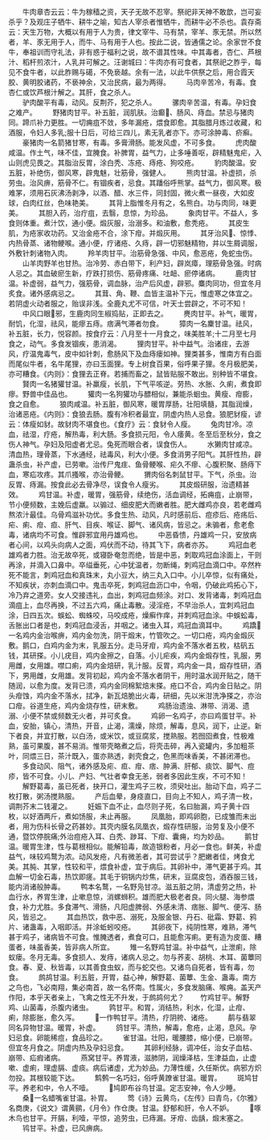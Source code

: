 <!-- { "loadSidebar": true } -->
　　牛肉章杏云云：牛为稼穑之资，天子无故不忍宰。祭祀非天神不敢歆，岂可妄杀乎？及观庄子牺牛、耕牛之喻，知古人宰杀者惟牺牛，而耕牛必不杀也。袁存斋云：天生万物，大概以有用于人为贵，律文宰牛、马有禁，宰羊、豕无禁。所以然者，羊、豕无用于人，而牛、马有用于人也。按此二说，皆通儒之论。余家世不食牛，奉祖训而守礼法，非有惑于福利之说，故不谱其性味。中其毒者，杏仁、芦根汁、稻杆煎浓汁，人乳并可解之。汪谢城曰：牛肉亦有可食者，其祭祀之胙乎，每见不食牛者，以此胙赐与礍，不免亵越。余有一法，以此牛供祭之后，用合霞天胶、黄明胶诸药，不亵神余，又治民病，最为两得。
　　马肉辛苦冷，有毒。食杏仁或饮芦根汁解之。其肝，食之杀人。	
　　驴肉酸平有毒，动风。反荆芥，犯之杀人。
　　骡肉辛苦温，有毒。孕妇食之难产。
　　野猪肉甘平。补五脏，润肌肤。治癫􎘼、肠风、痔血。禁忌与猪肉同。蹄爪补力更胜。一切痈疽不敛，多年漏疮，煨食即愈。其脂腊月炼过收藏，和酒服，令妇人多乳;服十日后，可给三四儿，素无乳者亦下。亦可涂肿毒、疥癣。
　　豪猪肉一名箭猪甘寒，有毒。多膏滑肠。能发风虚，不可多食。
　　虎肉酸咸温。作土气，味不佳，宜腌食。补脾胃，益气力，止多唾善呕，辟精魅鬼疟，入山则虎见畏之。其脂治反胃，涂白秃、冻疮、痔疮、狗咬疮。
　　豹肉酸温。安五脏，补绝伤，御风寒，辟鬼魅，壮筋骨，强健人。
　　熊肉甘温。补虚损，杀劳虫。治风痹，筋骨不仁。有锢疾者，忌食。其蹯俗呼熊掌。益气力，御风寒。极难罞，须用石灰沸汤剥净，以酒、醋、水三件，同封固，微火煮一昼夜，大如皮球，白肉红丝，色味艳美。
　　其背上脂惟冬月有之，名熊白。功与肉同，味更美。
　　其胆入药，治疔疽，去翳，息惊，为珍品。
　　象肉甘平。不益人，多食则体重。煮汁饮，通小便。煅灰服，治溺多。和油敷，愈秃疮。
　　其皮生肌，为疮家收功药。又治金疮不合，涂下疳。并煅灰用。
　　其牙治风􎘼、惊悸、内热骨蒸、诸物鲠喉。通小便，疗诸疮、久痔，辟一切邪魅精物，并以生屑调服，外敷针刺诸物入肉。
　　羚羊肉甘平。治筋骨急强、中风，愈恶疮，免蛇虫伤。
　　山羊肉野羊也甘热。治冷劳、赤白带下，利产妇，辟岚瘴，理筋骨急强。时病人忌之。其血破瘀生新，疗跌打损伤、筋骨疼痛、吐衄、瘀停诸病。
　　鹿肉甘温。补虚弱，益气力，强筋骨，调血脉，治产后风虚，辟邪。麋肉同功，但宜冬月炙食。诸外感病忌之。
　　其茸、角、鞭、血皆主温补下元，惟虚寒之体宜之。若阴虚火动者服之，贻误非浅。全鹿丸尤不可信，叶天士尝辟之，不可不知！
　　中风口眼􌈳邪，生鹿肉同生椒捣贴，正即去之。
　　麂肉甘平。补气，暖胃，耐饥，化湿，祛风，能瘳五痔。痞满气滞者勿食。
　　獐肉一名麇甘温。祛风，补五脏，长力，悦容颜。按食疗云：八月至十一月食之，味美胜羊;十二月至七月食之，动气。多食发锢疾，患消渴。
　　狸肉甘平。补中益气。治诸疰，去游风，疗温鬼毒气，皮中如针刺，愈肠风下及血痔瘘如神。狸类甚多，惟南方有白面而尾似牛者，名牛尾狸，亦曰玉面狸。专上树食百果，俗呼果子狸。冬月极肥美，亦可糟食。《内则》：食狸去正脊。若捕而畜之，鼠皆贴服不敢出。别种皆不堪食。
　　賢肉一名猪獾甘温。补羸瘦，长肌，下气平咳逆。劳热、水胀、久痢，煮食即瘳。野兽中佳品也。
　　獾肉一名狗獾功与醥相似，兼能杀蛔虫。黄瘦、疳膨，食之自愈。
　　狼肉咸温。补五脏，御风寒，暖胃厚肠，壮阳填髓，其脂润燥，治诸恶疮。《内则》：食狼去肠。腹有冷积者最宜，阴虚内热人忌食。狼肥豺瘦，谚云：体瘦如豺。故豺肉不堪食也。《食疗》云：食豺令人瘦。
　　兔肉甘冷。凉血，祛湿，疗疮，解热毒，利大肠。多食损元阳，令人痿黄。冬至后至秋分，食之伤人神气。孕妇及阳虚者尤忌。兔死而眼合者，误食伤人。
　　水獭肉甘咸凉。清血热，理骨蒸，下水通经，祛毒风，利大小便。多食消男子阳气。其肝性热，辟蛊杀虫，补产虚，已劳嗽。治传尸鬼疰、鱼骨鲠喉、疟久不瘳、心腹积聚、肠痔下血，寒疝攻疼。其爪搔喉，亦治骨鲠。
　　猬肉俗名刺鼠甘平。下气，杀虫。治反胃、痔漏。按食此必去骨净尽，误食令人瘦劣。
　　其皮煅研服，治遗精甚效。
　　鸡甘温。补虚，暖胃，强筋骨，续绝伤，活血调经，拓痈疽，止崩带，节小便频数，主娩后虚羸。以骟过、细皮肥大而嫩者胜。肥大雌鸡亦良，若老雌鸡熬浓汁最佳。乌骨鸡滋补功优。多食生热、动风，凡时感前后、痘疹后、疮疡后、疟、痢、疳、疸、肝气、目疾、喉证、脚气、诸风病，皆忌之。未骟者，愈老愈毒，诸病均不可食。惟辟邪宜用丹雄鸡也。
　　中恶昏愦，丹雄鸡一只，安放病者心间，以鸡头向病人之面，鸡伏而不动，待其飞下，病者亦苏。
　　鸡冠血老雄鸡者力胜。治无故卒死，或寝卧奄忽而绝，皆是中恶，刺取鸡冠血涂面上，干则再涂，并滴入口鼻中。卒缢垂死，心中犹温者，勿断绳，刺鸡冠血滴口中。卒然杵死不能言，刺鸡冠血和真珠末，丸小豆大，纳三丸入口中。小儿卒惊，似有痛处，不知疾状，亦刺血滴口中。鬼击卒死，刺鸡冠血沥口中，令咽，仍破此鸡拓心下，冷乃弃之道旁。女人交接违礼，血出，刺鸡冠血频涂。对口、发背诸毒，刺鸡冠血滴疽上，血尽再换，不过五六鸡，痛止毒散。浸淫疮，不早治杀人，宜刺鸡冠血涂，日四五次。蜈蚣、蜘蛛咬，马咬成疮，燥癣作痒，并刺鸡冠血涂。中蜈蚣毒，舌胀出口者是也，刺鸡冠血浸舌，并咽之。诸虫入耳，鸡冠血滴耳中。
　　鸡蹻􍰱一名鸡内金治喉痹，鸡内金勿洗，阴干煅末，竹管吹之。一切口疮，鸡内金煅灰敷。鹅口，白鸡内金为末，乳服五分。走马牙疳，鸡内金不落水者五枚，枯矾五钱，其研搽。小儿疣目，鸡内金擦之，自落。小儿疟疾，鸡内金煅存性，乳服，男用雌，女用雄。噤口痢，鸡内金焙研，乳汁服。反胃，鸡内金一具，煅存性研，酒下，男用雌，女用雄。发背初起，鸡内金不落水者阴干，用时温水润开贴之，随干随润，以愈为度。发背已溃，鸡内金同棉絮焙末搽。疮口不合，鸡内金日贴之。阴头疳蚀，鸡内金不落水，拭净，新瓦焙脆出火毒，研细，先以米泔洗净搽之，亦治口疳。谷道生疮，鸡内金烧存性，研末敷。
　　鸡肠治遗浊、淋带、消渴、遗溺、小便不禁或频数无火者，并可炙食。
　　鸡卵一名鸡子，亦曰鸡蛋甘平。补血，安胎，镇心，清热，开音，止渴，濡燥，除烦，解毒，息风，润下，止逆。新下者良，并宜打散，以白汤，或米饮，或豆腐浆，搅熟服。若囫囵煮食，性极难熟，虽可果腹，甚不易消。惟带壳略煮之后，将壳击碎，再入瓷罐内，多加粗茶叶，同煨三日，茶汁既入，蛋亦熟透，剥壳食之，色黑而味香美，不甚闭滞也。
　　多食动风、阻气，诸外感及疟、疸、疳、痞、肿满、肝郁、痰饮、脚气、痘疹，皆不可食。小儿、产妇、气壮者幸食无恙，弱者多因此生疾，不可不知！
　　解野葛毒，虽已死者，抉开口，灌生鸡子三枚，须臾吐出。胎动下血，鸡子二枚打散，粥汤搅熟服。
　　产后血晕，身痉直口，目向上不知人，鸡子清一枚，调荆芥末二钱灌之。
　　妊娠下血不止，血尽则子死，名曰胎漏，鸡子黄十四枚，以好酒两斤，煮如饧服，未止再服。
　　凤凰胎，即鸡卵胞，已成雏而未出者，用为伤科长骨之药甚妙。其壳内膜名凤凰衣，煅存性研服，治劳复及小便不通，暨饮停脘痛;外治痘疮入耳、白秃、踄耳、下疳、囊痈，均为妙品。
　　鹅甘温。暖胃生津，性与葛根相似。能解铅毒，故造银粉者，月必一食也。鲜美，补虚益气，味较鸡鹜为浓。动风发疮，凡有微恙者，其可尝试乎？肥嫩者佳，烤食尤美。其肫、其掌，性较和平，煨食补虚，宜于病后。其卵补中，滞气更甚于鸡。其血解一切金石毒，热饮即瘥。其毛于铜锅内炒焦，研末，豆腐皮包，酒吞服三钱，能内消诸般肿毒。
　　鸭本名鹜，一名野凫甘凉。滋五脏之阴，清虚劳之热，补血行水，养胃生津，止嗽息惊，消螺蛳积。雄而肥大极老者良。同火腿、海参煨食，补力尤胜。多食滞气、滑肠，凡阳虚脾弱、外感未清、痞胀、脚气、便泻、肠风，皆忌之。
　　其血热饮，救中恶、溺死，及服金银、丹石、砒霜、野葛、鸦片、诸蛊毒，入咽即活。并涂蚯蚓咬疮。
　　其卵夜下，纯阴性寒，难熟，滞气甚于鸡子，诸病皆不可食。惟腌透者，煮食可口，且能愈泻痢。更有造为皮蛋、糟蛋者，味虽香美，皆非病人所宜。
　　雉一名野鸡甘温。补中益气，止泄痢，除蚁瘘。冬月无毒。多食损人、发痔，诸病人忌之。勿与荞麦、胡桃、木耳、菌蕈同食。春、夏、秋皆毒，以其善食虫蚁，而与蛇交也。又诸鸟自死者，皆有毒，勿食。
　　鹧鸪甘温。利五脏，开胃，益心神，解野葛、菌蕈、生金、蛊毒。南方之鸟也，飞必南翔，集必南首，故一名怀南。性属火，多食发脑痛、喉痈。盖天产作阳，本乎天者亲上，飞禽之性无不升发，于鹧鸪何尤？
　　竹鸡甘平。解野鸡、山菌毒，杀腹内诸虫。
　　鹑甘平。和胃，消结热，利水，化湿，止疳、痢，除膨胀，愈久泻。
　　􍠵一作鸭甘平。清热，疗阴舿、诸疮。
　　鹬与翡翠同名异物甘温。暖胃，补虚。
　　鸽甘平。清热，解毒，愈疮，止渴，息风。孕妇忌食。卵能稀痘，食品珍之。
　　雀甘温。壮阳，暖腰膝，缩小便，已崩带。但宜冬月食之。阴虚内热及孕妇忌食。
　　其卵利经脉，调冲任，治女子血枯、崩带、疝瘕诸病。
　　燕窝甘平。养胃液，滋肺阴，润燥泽枯，生津益血，止虚嗽、虚痢，理虚膈、虚痰。病后诸虚，尤为妙品。力薄性缓，久任斯优。病邪方炽勿投。其根较能下达。
　　鹪鹩一名巧妇，俗呼黄蹽雀甘温。暖胃。
　　斑鸠甘平。养老和中，令人不噎。
　　􍠡鸠即布谷鸟甘温。定志安神，令人少睡。
　　桑􍠷一名蜡嘴雀甘温。补胃。
　　莺《诗》云黄鸟，《左传》曰青鸟，《尔雅》名商庚，《说文》谓黄鹂，《月令》作仓庚。甘温。舒郁和肝，令人不妒。
　　􍠸啄木鸟也甘平。开膈，利噎，平惊，追劳虫，已痔漏。牙疳、齿龋，煅末塞之。
　　鸨甘平。补虚，已风痹病。
